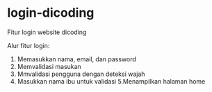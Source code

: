 # login-dicoding
Fitur login website dicoding

Alur fitur login:
1. Memasukkan nama, email, dan password
2. Memvalidasi masukan
3. Mmvalidasi pengguna dengan deteksi wajah
4. Masukkan nama ibu untuk validasi
5.Menampilkan halaman home
